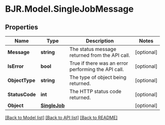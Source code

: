 # BJR.Model.SingleJobMessage
## Properties

Name | Type | Description | Notes
------------ | ------------- | ------------- | -------------
**Message** | **string** | The status message returned from the API call. | [optional] 
**IsError** | **bool** | True if there was an error performing the API call. | [optional] 
**ObjectType** | **string** | The type of object being returned. | [optional] 
**StatusCode** | **int** | The HTTP status code returned. | [optional] 
**Object** | [**SingleJob**](SingleJob.md) |  | [optional] 

[[Back to Model list]](../README.md#documentation-for-models) [[Back to API list]](../README.md#documentation-for-api-endpoints) [[Back to README]](../README.md)

